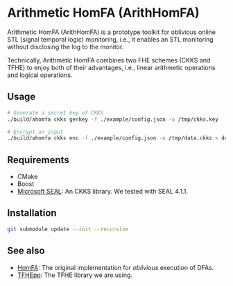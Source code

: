 Arithmetic HomFA (ArithHomFA)
=============================

Arithmetic HomFA (ArithHomFA) is a prototype toolkit for oblivious online STL (signal temporal logic) monitoring, i.e., it enables an STL monitoring without disclosing the log to the monitor.

Technically, Arithmetic HomFA combines two FHE schemes (CKKS and TFHE) to enjoy both of their advantages, i.e., linear arithmetic operations and logical operations.

Usage
-----

```sh
# Generate a secret key of CKKS
./build/ahomfa ckks genkey -f ./example/config.json -o /tmp/ckks.key

# Encrypt an input
./build/ahomfa ckks enc -f ./example/config.json -o /tmp/data.ckks < data.txt
```

Requirements
------------

- CMake
- Boost
- [Microsoft SEAL](https://github.com/microsoft/SEAL): An CKKS library. We tested with SEAL 4.1.1.

Installation
------------

```sh
git submodule update --init --recursive
```

See also
--------

- [HomFA](https://github.com/virtualsecureplatform/homfa): The original implementation for *oblivious* execution of DFAs.
- [TFHEpp](https://github.com/virtualsecureplatform/TFHEpp/tree/master/include): The TFHE library we are using.
